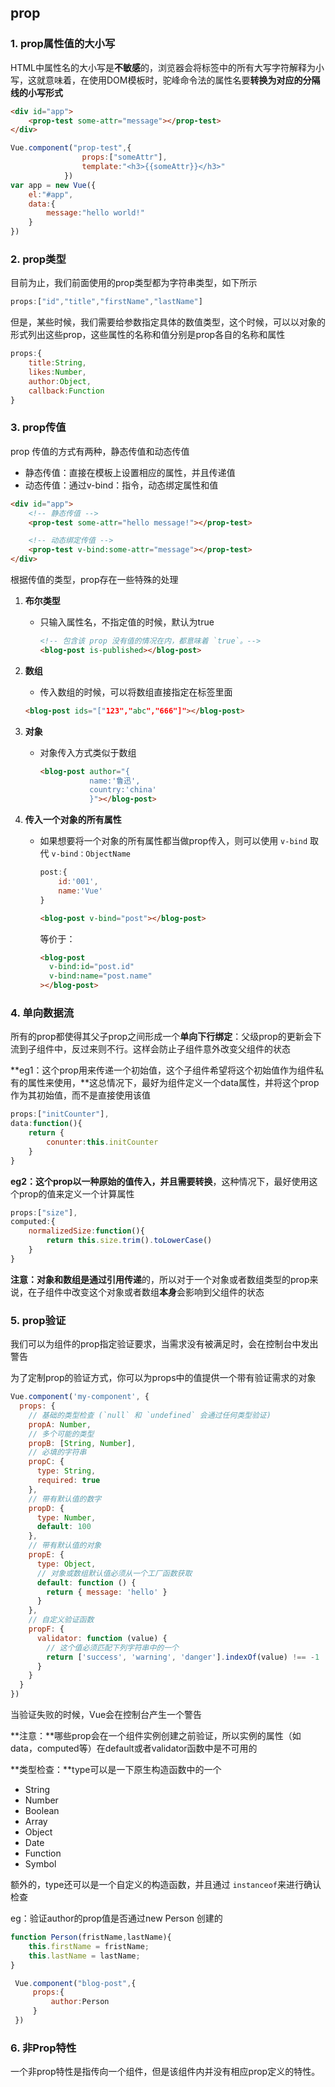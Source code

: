 ## prop

### 1. prop属性值的大小写

HTML中属性名的大小写是**不敏感**的，浏览器会将标签中的所有大写字符解释为小写，这就意味着，在使用DOM模板时，驼峰命令法的属性名要**转换为对应的分隔线的小写形式**

~~~HTML
<div id="app">
    <prop-test some-attr="message"></prop-test>
</div>
~~~

~~~js
Vue.component("prop-test",{
				props:["someAttr"],
				template:"<h3>{{someAttr}}</h3>"
			})
var app = new Vue({
    el:"#app",
    data:{
        message:"hello world!"
    }
})
~~~



### 2. prop类型

目前为止，我们前面使用的prop类型都为字符串类型，如下所示

~~~js
props:["id","title","firstName","lastName"]
~~~

但是，某些时候，我们需要给参数指定具体的数值类型，这个时候，可以以对象的形式列出这些prop，这些属性的名称和值分别是prop各自的名称和属性

~~~js
props:{
    title:String,
    likes:Number,
    author:Object,
    callback:Function
}
~~~



### 3. prop传值

prop 传值的方式有两种，静态传值和动态传值

- 静态传值：直接在模板上设置相应的属性，并且传递值
- 动态传值：通过v-bind：指令，动态绑定属性和值

~~~HTML
<div id="app">
    <!-- 静态传值 -->
    <prop-test some-attr="hello message!"></prop-test>

    <!-- 动态绑定传值 -->
    <prop-test v-bind:some-attr="message"></prop-test>
</div>
~~~

根据传值的类型，prop存在一些特殊的处理

1. **布尔类型**

   - 只输入属性名，不指定值的时候，默认为true

     ~~~html
     <!-- 包含该 prop 没有值的情况在内，都意味着 `true`。-->
     <blog-post is-published></blog-post>
     ~~~

2. **数组**

   -  传入数组的时候，可以将数组直接指定在标签里面

     ~~~html
     <blog-post ids="["123","abc","666"]"></blog-post>
     ~~~

3. **对象**

   - 对象传入方式类似于数组

     ~~~html
     <blog-post author="{
                name:'鲁迅',
                country:'china'
                }"></blog-post>
     ~~~

4. **传入一个对象的所有属性**

   - 如果想要将一个对象的所有属性都当做prop传入，则可以使用 `v-bind` 取代 `v-bind：ObjectName`

     ~~~js
     post:{
         id:'001',
         name:'Vue'
     }
     ~~~

     ~~~HTML
     <blog-post v-bind="post"></blog-post>
     ~~~

     等价于：

     ~~~HTML
     <blog-post
       v-bind:id="post.id"
       v-bind:name="post.name"
     ></blog-post>
     ~~~



### 4. 单向数据流

所有的prop都使得其父子prop之间形成一个**单向下行绑定**：父级prop的更新会下流到子组件中，反过来则不行。这样会防止子组件意外改变父组件的状态

**eg1：这个prop用来传递一个初始值，这个子组件希望将这个初始值作为组件私有的属性来使用，**这总情况下，最好为组件定义一个data属性，并将这个prop作为其初始值，而不是直接使用该值

~~~js
props:["initCounter"],
data:function(){
    return {
        conunter:this.initCounter
    }
}
~~~

**eg2：这个prop以一种原始的值传入，并且需要转换**，这种情况下，最好使用这个prop的值来定义一个计算属性

~~~js
props:["size"],
computed:{
    normalizedSize:function(){
        return this.size.trim().toLowerCase() 
    }
}
~~~

**注意：**对象和数组是通过**引用传递**的，所以对于一个对象或者数组类型的prop来说，在子组件中改变这个对象或者数组**本身**会影响到父组件的状态



### 5. prop验证

我们可以为组件的prop指定验证要求，当需求没有被满足时，会在控制台中发出警告

为了定制prop的验证方式，你可以为props中的值提供一个带有验证需求的对象

~~~js
Vue.component('my-component', {
  props: {
    // 基础的类型检查 (`null` 和 `undefined` 会通过任何类型验证)
    propA: Number,
    // 多个可能的类型
    propB: [String, Number],
    // 必填的字符串
    propC: {
      type: String,
      required: true
    },
    // 带有默认值的数字
    propD: {
      type: Number,
      default: 100
    },
    // 带有默认值的对象
    propE: {
      type: Object,
      // 对象或数组默认值必须从一个工厂函数获取
      default: function () {
        return { message: 'hello' }
      }
    },
    // 自定义验证函数
    propF: {
      validator: function (value) {
        // 这个值必须匹配下列字符串中的一个
        return ['success', 'warning', 'danger'].indexOf(value) !== -1
      }
    }
  }
})
~~~

当验证失败的时候，Vue会在控制台产生一个警告

**注意：**哪些prop会在一个组件实例创建之前验证，所以实例的属性（如data，computed等）在default或者validator函数中是不可用的



**类型检查：**type可以是一下原生构造函数中的一个

- String
- Number
- Boolean
- Array
- Object
- Date
- Function
- Symbol

额外的，type还可以是一个自定义的构造函数，并且通过 `instanceof`来进行确认检查

eg：验证author的prop值是否通过new Person 创建的

~~~js
function Person(fristName,lastName){
    this.firstName = fristName;
    this.lastName = lastName;
}
~~~

~~~js
 Vue.component("blog-post",{
     props:{
         author:Person
     }
 })
~~~



### 6. 非Prop特性

一个非prop特性是指传向一个组件，但是该组件内并没有相应prop定义的特性。

